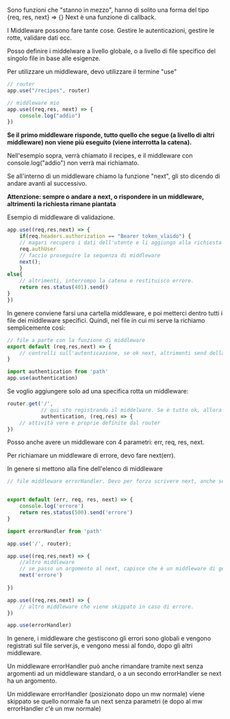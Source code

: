 Sono funzioni che "stanno in mezzo", hanno di solito una forma del tipo {req, res, next} => {}
Next è una funzione di callback.

I Middleware possono fare tante cose. Gestire le autenticazioni, gestire le rotte, validare dati ecc.

Posso definire i middelware a livello globale, o a livello di file specifico del singolo file in base alle esigenze.

Per utilizzare un middleware, devo utilizzare il termine "use"

```Javascript
// router 
app.use("/recipes", router)

// middleware mio
app.use((req,res, next) => {
	console.log("addio")
})
```

**Se il primo middleware risponde, tutto quello che segue (a livello di altri middleware) non viene più eseguito (viene interrotta la catena).**

Nell'esempio sopra, verrà chiamato il recipes, e il middleware con  console.log("addio") non verrà mai richiamato.

Se all'interno di un middleware chiamo la funzione "next", gli sto dicendo di andare avanti al successivo.

**Attenzione: sempre o andare a next, o rispondere in un middleware, altrimenti la richiesta rimane piantata**

Esempio di middleware di validazione.
```Javascript
app.use((req,res,next) => {
	if(req.headers.authorization == "Bearer token_vlaido") {
	// magari recupero i dati dell'utente e li aggiungo alla richiesta
	req.authUser
	// faccio proseguire la sequenza di middleware
	next();
	}
else{
	// altrimenti, interrompo la catena e restituisco errore.
	return res.status(401).send()
}
})
```

In genere conviene farsi una cartella middleware, e poi metterci dentro tutti i file dei middleware specifici.
Quindi, nel file in cui mi serve la richiamo semplicemente così:

```Javascript
// file a parte con la funzione di middleware
export default (req,res,next) => {
	// controlli sull'autenticazione, se ok next, altrimenti send della response con l'errore
}
```

```Javascript
import authentication from 'path'
app.use(authentication)
```

Se voglio aggiungere solo ad una specifica rotta un middleware:

```Javascript
router.get('/', 
		   // qui sto registrando il middelware. Se è tutto ok, allora passa next e esegue la funzione, altrimenti invia l'errore
		   authentication, (req,res) => {
	// attività vere e proprie definite dal router
})
```

Posso anche avere un middleware con 4 parametri: err, req, res, next.

Per richiamare un middleware di errore, devo fare next(err).

In genere si mettono alla fine dell'elenco di middleware

```Javascript
// file middleware errorHandler. Devo per forza scrivere next, anche se non lo uso, se no il costruttore non sa che è un middleware di gestione errori


export default (err, req, res, next) => {
	console.log('errore')
	return res.status(500).send('errore')
}
```

```Javascript
import errorHandler from 'path'

app.use('/', router);

app.use((req,res,next) => {
	//altro middleware
	// se passo un argomento al next, capisce che è un middleware di gestione errore, e va al primo middleware di gestione errori che segue
	next('errore')
	
})

app.use((req,res,next) => {
	// altro middleware che viene skippato in caso di errore.
})

app.use(errorHandler)

```

In genere, i middleware che gestiscono gli errori sono globali e vengono registrati sul file server.js, e vengono messi al fondo, dopo gli altri middleware.

Un middleware errorHandler può anche rimandare tramite next senza argomenti ad un middleware standard, o a un secondo errorHandler se next ha un argomento.

Un middleware errorHandler (posizionato dopo un mw normale) viene skippato se quello normale fa un next senza parametri (e dopo al mw errorHandler c'è un mw normale)